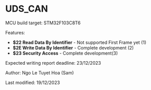 # UDS_CAN

MCU build target: STM32F103C8T6

Features:
- **$22 Read Data By Identifier** - Not supported First Frame yet (1)
- **$2E Write Data By Identifier** - Complete development (2)
- **$23 Security Access** - Complete development(3)
      
Expected writing report deadline: 23/12/2023

Author: Ngo Le Tuyet Hoa (Sam)

Last modified: 19/12/2023
